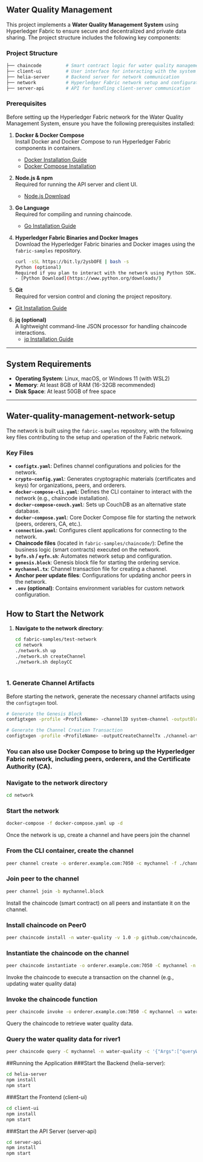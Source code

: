 ## Water Quality Management 

This project implements a **Water Quality Management System** using Hyperledger Fabric to ensure secure and decentralized and private data sharing. The project structure includes the following key components:

### Project Structure

```bash
├── chaincode         # Smart contract logic for water quality management
├── client-ui         # User interface for interacting with the system
├── helia-server      # Backend server for network communication
├── network           # Hyperledger Fabric network setup and configuration
├── server-api        # API for handling client-server communication
```

### Prerequisites

Before setting up the Hyperledger Fabric network for the Water Quality Management System, ensure you have the following prerequisites installed:

1. **Docker & Docker Compose**  
   Install Docker and Docker Compose to run Hyperledger Fabric components in containers.
   - [Docker Installation Guide](https://docs.docker.com/get-docker/)
   - [Docker Compose Installation](https://docs.docker.com/compose/install/)

2. **Node.js & npm**  
   Required for running the API server and client UI.
   - [Node.js Download](https://nodejs.org/en/download/)

3. **Go Language**  
   Required for compiling and running chaincode.
   - [Go Installation Guide](https://golang.org/doc/install)

4. **Hyperledger Fabric Binaries and Docker Images**  
   Download the Hyperledger Fabric binaries and Docker images using the `fabric-samples` repository.
   ```bash
   curl -sSL https://bit.ly/2ysbOFE | bash -s
   Python (optional) 
   Required if you plan to interact with the network using Python SDK.
   - [Python Download](https://www.python.org/downloads/)
    ```
 5. **Git**  
   Required for version control and cloning the project repository.
   - [Git Installation Guide](https://git-scm.com/book/en/v2/Getting-Started-Installing-Git)

6. **jq (optional)**  
   A lightweight command-line JSON processor for handling chaincode interactions.
   - [jq Installation Guide](https://stedolan.github.io/jq/download/)

---

## System Requirements

- **Operating System**: Linux, macOS, or Windows 11 (with WSL2)
- **Memory**: At least 8GB of RAM (16-32GB recommended)
- **Disk Space**: At least 50GB of free space

---
## Water-quality-management-network-setup

 The network is built using the `fabric-samples` repository, with the following key files contributing to the setup and operation of the Fabric network.

### Key Files

- **`configtx.yaml`**: Defines channel configurations and policies for the network.
- **`crypto-config.yaml`**: Generates cryptographic materials (certificates and keys) for organizations, peers, and orderers.
- **`docker-compose-cli.yaml`**: Defines the CLI container to interact with the network (e.g., chaincode installation).
- **`docker-compose-couch.yaml`**: Sets up CouchDB as an alternative state database.
- **`docker-compose.yaml`**: Core Docker Compose file for starting the network (peers, orderers, CA, etc.).
- **`connection.yaml`**: Configures client applications for connecting to the network.
- **Chaincode files** (located in `fabric-samples/chaincode/`): Define the business logic (smart contracts) executed on the network.
- **`byfn.sh` / `eyfn.sh`**: Automates network setup and configuration.
- **`genesis.block`**: Genesis block file for starting the ordering service.
- **`mychannel.tx`**: Channel transaction file for creating a channel.
- **Anchor peer update files**: Configurations for updating anchor peers in the network.
- **`.env` (optional)**: Contains environment variables for custom network configuration.

## How to Start the Network

1. **Navigate to the network directory**:
   ```bash
   cd fabric-samples/test-network
   cd network
   ./network.sh up
   ./network.sh createChannel
   ./network.sh deployCC
 
### 1. Generate Channel Artifacts
Before starting the network, generate the necessary channel artifacts using the `configtxgen` tool.

```bash
# Generate the Genesis Block
configtxgen -profile <ProfileName> -channelID system-channel -outputBlock ./channel-artifacts/genesis.block

# Generate the Channel Creation Transaction
configtxgen -profile <ProfileName> -outputCreateChannelTx ./channel-artifacts/mychannel.tx -channelID mychannel
```
### You can also use Docker Compose to bring up the Hyperledger Fabric network, including peers, orderers, and the Certificate Authority (CA).
 ### Navigate to the network directory

```bash
cd network
```

### Start the network

```bash
docker-compose -f docker-compose.yaml up -d
```
Once the network is up, create a channel and have peers join the channel
### From the CLI container, create the channel

```bash
peer channel create -o orderer.example.com:7050 -c mychannel -f ./channel-artifacts/mychannel.tx
```
### Join peer to the channel

```bash
peer channel join -b mychannel.block
```
Install the chaincode (smart contract) on all peers and instantiate it on the channel.
### Install chaincode on Peer0

```bash
peer chaincode install -n water-quality -v 1.0 -p github.com/chaincode/water_quality
```
### Instantiate the chaincode on the channel

```bash
peer chaincode instantiate -o orderer.example.com:7050 -C mychannel -n water-quality -v 1.0 -c '{"Args":["init"]}'
```
Invoke the chaincode to execute a transaction on the channel (e.g., updating water quality data)
### Invoke the chaincode function

```bash
peer chaincode invoke -o orderer.example.com:7050 -C mychannel -n water-quality -c '{"Args":["updateWaterQuality","river1","75"]}'
```
Query the chaincode to retrieve water quality data.
### Query the water quality data for river1

```bash
peer chaincode query -C mychannel -n water-quality -c '{"Args":["queryWaterQuality","river1"]}'
```
##Running the Application
###Start the Backend (helia-server):
```bash
cd helia-server
npm install
npm start
```
###Start the Frontend (client-ui)
```bash
cd client-ui
npm install
npm start
```
###Start the API Server (server-api)
```bash
cd server-api
npm install
npm start
```



